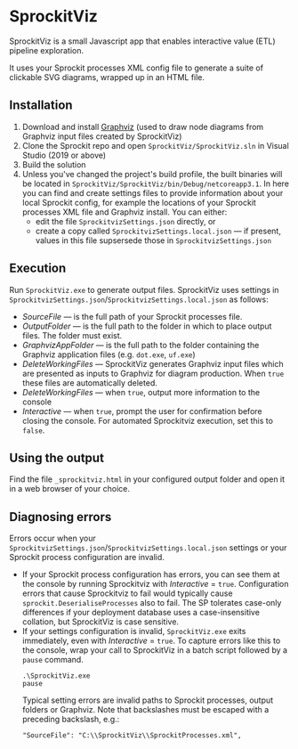 # SprockitViz

SprockitViz is a small Javascript app that enables interactive value (ETL) pipeline exploration.

It uses your Sprockit processes XML config file to generate a suite of clickable SVG diagrams, wrapped up in an HTML file.

## Installation

1. Download and install [Graphviz](https://graphviz.org/) (used to draw node diagrams from Graphviz input files created by SprockitViz)
1. Clone the Sprockit repo and open `SprockitViz/SprockitViz.sln` in Visual Studio (2019 or above)
1. Build the solution
1. Unless you've changed the project's build profile, the built binaries will be located in `SprockitViz/SprockitViz/bin/Debug/netcoreapp3.1`. In here you can find and create settings files to provide information about your local Sprockit config, for example the locations of your Sprockit processes XML file and Graphviz install. You can either:
   * edit the file `SprockitvizSettings.json` directly, or
   * create a copy called `SprockitvizSettings.local.json` &mdash; if present, values in this file supsersede those in `SprockitvizSettings.json`

## Execution
Run `SprockitViz.exe` to generate output files. SprockitViz uses settings in `SprockitvizSettings.json`/`SprockitvizSettings.local.json` as follows:
   * *SourceFile* &mdash; is the full path of your Sprockit processes file.
   * *OutputFolder* &mdash; is the full path to the folder in which to place output files. The folder must exist.
   * *GraphvizAppFolder* &mdash; is the full path to the folder containing the Graphviz application files (e.g. `dot.exe`, `uf.exe`)
   * *DeleteWorkingFiles* &mdash; SprockitViz generates Graphviz input files which are presented as inputs to Graphviz for diagram production. When `true` these files are automatically deleted.
   * *DeleteWorkingFiles* &mdash; when `true`, output more information to the console
   * *Interactive* &mdash; when `true`, prompt the user for confirmation before closing the console. For automated Sprockitviz execution, set this to `false`.

## Using the output
Find the file `_sprockitviz.html` in your configured output folder and open it in a web browser of your choice.

## Diagnosing errors

Errors occur when your `SprockitvizSettings.json`/`SprockitvizSettings.local.json` settings or your Sprockit process configuration are invalid. 
   * If your Sprockit process configuration has errors, you can see them at the console by running Sprockitviz with *Interactive* = `true`. Configuration errors that cause Sprockitviz to fail would typically cause `sprockit.DeserialiseProcesses` also to fail. The SP tolerates case-only differences if your deployment database uses a case-insensitive collation, but SprockitViz is case sensitive.
   * If your settings configuration is invalid, `SprockitViz.exe` exits immediately, even with *Interactive* = `true`. To capture errors like this to the console, wrap your call to SprockitViz in a batch script followed by a `pause` command.
      ```
      .\SprockitViz.exe
      pause
      ```
      Typical setting errors are invalid paths to Sprockit processes, output folders or Graphviz. Note that backslashes must be escaped with a preceding backslash, e.g.:
      ```
      "SourceFile": "C:\\SprockitViz\\SprockitProcesses.xml",
      ```
